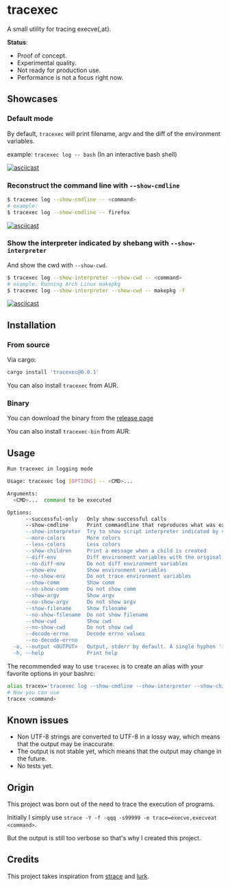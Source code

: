 # tracexec

A small utility for tracing execve{,at}.

**Status**:

- Proof of concept.
- Experimental quality.
- Not ready for production use.
- Performance is not a focus right now.

## Showcases

### Default mode

By default, `tracexec` will print filename, argv and the diff of the environment variables.

example: `tracexec log -- bash` (In an interactive bash shell)

[![asciicast](https://asciinema.org/a/yEXXh2DBZLXaiGVCSaoynOJEz.svg)](https://asciinema.org/a/yEXXh2DBZLXaiGVCSaoynOJEz)

### Reconstruct the command line with `--show-cmdline`

```bash
$ tracexec log --show-cmdline -- <command>
# example:
$ tracexec log --show-cmdline -- firefox
```

[![asciicast](https://asciinema.org/a/AWTG4iHaFPMcEGCVtqAl44YFW.svg)](https://asciinema.org/a/AWTG4iHaFPMcEGCVtqAl44YFW)

### Show the interpreter indicated by shebang with `--show-interpreter`

And show the cwd with `--show-cwd`.

```bash
$ tracexec log --show-interpreter --show-cwd -- <command>
# example: Running Arch Linux makepkg
$ tracexec log --show-interpreter --show-cwd -- makepkg -f
```

[![asciicast](https://asciinema.org/a/7jDtrlNRx5XUnDXeDBsMRj09p.svg)](https://asciinema.org/a/7jDtrlNRx5XUnDXeDBsMRj09p)

## Installation

### From source

Via cargo:

```bash
cargo install 'tracexec@0.0.1'
```

You can also install `tracexec` from AUR.

### Binary

You can download the binary from the [release page](https://github.com/kxxt/tracexec/releases)

You can also install `tracexec-bin` from AUR.

## Usage

```bash
Run tracexec in logging mode

Usage: tracexec log [OPTIONS] -- <CMD>...

Arguments:
  <CMD>...  command to be executed

Options:
      --successful-only   Only show successful calls
      --show-cmdline      Print commandline that reproduces what was executed. Note that when filename and argv[0] differs, it probably won't give you the correct commandline for now. Implies --successful-only
      --show-interpreter  Try to show script interpreter indicated by shebang
      --more-colors       More colors
      --less-colors       Less colors
      --show-children     Print a message when a child is created
      --diff-env          Diff environment variables with the original environment
      --no-diff-env       Do not diff environment variables
      --show-env          Show environment variables
      --no-show-env       Do not trace environment variables
      --show-comm         Show comm
      --no-show-comm      Do not show comm
      --show-argv         Show argv
      --no-show-argv      Do not show argv
      --show-filename     Show filename
      --no-show-filename  Do not show filename
      --show-cwd          Show cwd
      --no-show-cwd       Do not show cwd
      --decode-errno      Decode errno values
      --no-decode-errno   
  -o, --output <OUTPUT>   Output, stderr by default. A single hyphen '-' represents stdout.
  -h, --help              Print help
```

The recommended way to use `tracexec` is to create an alias with your favorite options in your bashrc:

```bash
alias tracex='tracexec log --show-cmdline --show-interpreter --show-children --show-filename --'
# Now you can use
tracex <command>
```

## Known issues

- Non UTF-8 strings are converted to UTF-8 in a lossy way, which means that the output may be inaccurate.
- The output is not stable yet, which means that the output may change in the future.
- No tests yet.

## Origin

This project was born out of the need to trace the execution of programs.

Initially I simply use `strace -Y -f -qqq -s99999 -e trace=execve,execveat <command>`.

But the output is still too verbose so that's why I created this project.

## Credits

This project takes inspiration from [strace](https://strace.io/) and [lurk](https://github.com/JakWai01/lurk).
